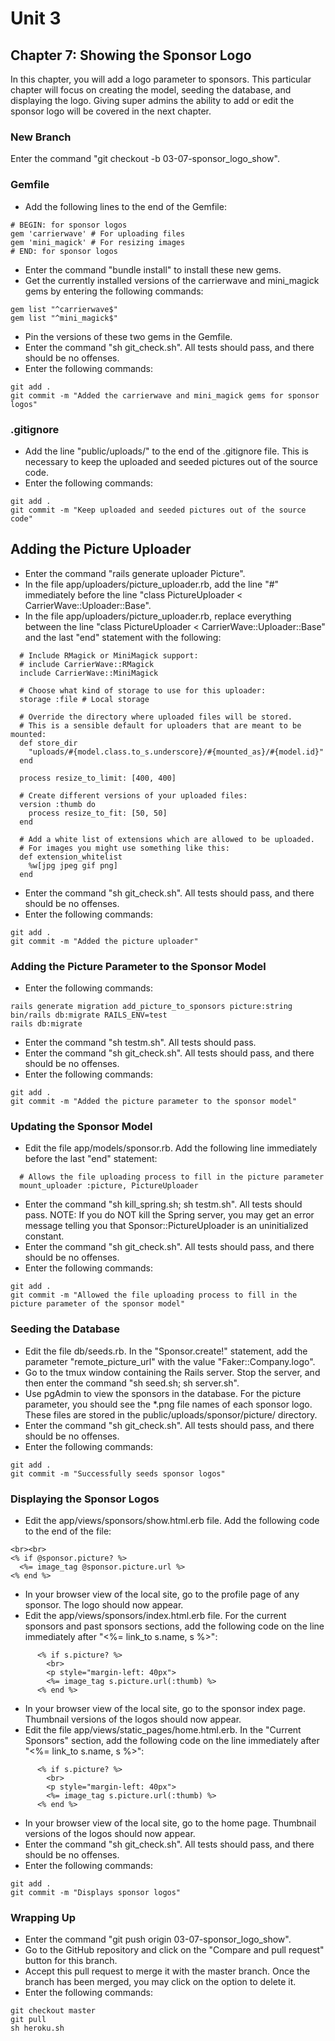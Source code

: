 # Unit 3
## Chapter 7: Showing the Sponsor Logo

In this chapter, you will add a logo parameter to sponsors.  This particular chapter will focus on creating the model, seeding the database, and displaying the logo.  Giving super admins the ability to add or edit the sponsor logo will be covered in the next chapter.

### New Branch
Enter the command "git checkout -b 03-07-sponsor_logo_show".

### Gemfile
* Add the following lines to the end of the Gemfile:
```
# BEGIN: for sponsor logos
gem 'carrierwave' # For uploading files
gem 'mini_magick' # For resizing images
# END: for sponsor logos
```
* Enter the command "bundle install" to install these new gems.
* Get the currently installed versions of the carrierwave and mini_magick gems by entering the following commands:
```
gem list "^carrierwave$"
gem list "^mini_magick$"
```
* Pin the versions of these two gems in the Gemfile.
* Enter the command "sh git_check.sh".  All tests should pass, and there should be no offenses.
* Enter the following commands:
```
git add .
git commit -m "Added the carrierwave and mini_magick gems for sponsor logos"
```

### .gitignore
* Add the line "public/uploads/" to the end of the .gitignore file.  This is necessary to keep the uploaded and seeded pictures out of the source code.
* Enter the following commands:
```
git add .
git commit -m "Keep uploaded and seeded pictures out of the source code"
```

## Adding the Picture Uploader
* Enter the command "rails generate uploader Picture".
* In the file app/uploaders/picture_uploader.rb, add the line "#" immediately before the line "class PictureUploader < CarrierWave::Uploader::Base".
* In the file app/uploaders/picture_uploader.rb, replace everything between the line "class PictureUploader < CarrierWave::Uploader::Base" and the last "end" statement with the following:
```
  # Include RMagick or MiniMagick support:
  # include CarrierWave::RMagick
  include CarrierWave::MiniMagick

  # Choose what kind of storage to use for this uploader:
  storage :file # Local storage

  # Override the directory where uploaded files will be stored.
  # This is a sensible default for uploaders that are meant to be mounted:
  def store_dir
    "uploads/#{model.class.to_s.underscore}/#{mounted_as}/#{model.id}"
  end

  process resize_to_limit: [400, 400]

  # Create different versions of your uploaded files:
  version :thumb do
    process resize_to_fit: [50, 50]
  end

  # Add a white list of extensions which are allowed to be uploaded.
  # For images you might use something like this:
  def extension_whitelist
    %w[jpg jpeg gif png]
  end
```
* Enter the command "sh git_check.sh".  All tests should pass, and there should be no offenses.
* Enter the following commands:
```
git add .
git commit -m "Added the picture uploader"
```

### Adding the Picture Parameter to the Sponsor Model
* Enter the following commands:
```
rails generate migration add_picture_to_sponsors picture:string
bin/rails db:migrate RAILS_ENV=test
rails db:migrate

```
* Enter the command "sh testm.sh".  All tests should pass.
* Enter the command "sh git_check.sh".  All tests should pass, and there should be no offenses.
* Enter the following commands:
```
git add .
git commit -m "Added the picture parameter to the sponsor model"
```

### Updating the Sponsor Model
* Edit the file app/models/sponsor.rb.  Add the following line immediately before the last "end" statement:
```
  # Allows the file uploading process to fill in the picture parameter
  mount_uploader :picture, PictureUploader
```
* Enter the command "sh kill_spring.sh; sh testm.sh".  All tests should pass.  NOTE: If you do NOT kill the Spring server, you may get an error message telling you that Sponsor::PictureUploader is an uninitialized constant.
* Enter the command "sh git_check.sh".  All tests should pass, and there should be no offenses.
* Enter the following commands:
```
git add .
git commit -m "Allowed the file uploading process to fill in the picture parameter of the sponsor model"
```

### Seeding the Database
* Edit the file db/seeds.rb.  In the "Sponsor.create!" statement, add the parameter "remote_picture_url" with the value "Faker::Company.logo".
* Go to the tmux window containing the Rails server.  Stop the server, and then enter the command "sh seed.sh; sh server.sh".
* Use pgAdmin to view the sponsors in the database.  For the picture parameter, you should see the *.png file names of each sponsor logo.  These files are stored in the public/uploads/sponsor/picture/ directory.
* Enter the command "sh git_check.sh".  All tests should pass, and there should be no offenses.
* Enter the following commands:
```
git add .
git commit -m "Successfully seeds sponsor logos"
```

### Displaying the Sponsor Logos
* Edit the app/views/sponsors/show.html.erb file.  Add the following code to the end of the file:
```
<br><br>
<% if @sponsor.picture? %>
  <%= image_tag @sponsor.picture.url %>
<% end %>
```
* In your browser view of the local site, go to the profile page of any sponsor.  The logo should now appear.
* Edit the app/views/sponsors/index.html.erb file.  For the current sponsors and past sponsors sections, add the following code on the line immediately after "<%= link_to s.name, s %>":
```
      <% if s.picture? %>
        <br>
        <p style="margin-left: 40px">
        <%= image_tag s.picture.url(:thumb) %>
      <% end %>
```
* In your browser view of the local site, go to the sponsor index page.  Thumbnail versions of the logos should now appear.
* Edit the file app/views/static_pages/home.html.erb.  In the "Current Sponsors" section,  add the following code on the line immediately after "<%= link_to s.name, s %>":
```
      <% if s.picture? %>
        <br>
        <p style="margin-left: 40px">
        <%= image_tag s.picture.url(:thumb) %>
      <% end %>
```
* In your browser view of the local site, go to the home page.  Thumbnail versions of the logos should now appear.
* Enter the command "sh git_check.sh".  All tests should pass, and there should be no offenses.
* Enter the following commands:
```
git add .
git commit -m "Displays sponsor logos"
```

### Wrapping Up
* Enter the command "git push origin 03-07-sponsor_logo_show".
* Go to the GitHub repository and click on the "Compare and pull request" button for this branch.
* Accept this pull request to merge it with the master branch.  Once the branch has been merged, you may click on the option to delete it.
* Enter the following commands:
```
git checkout master
git pull
sh heroku.sh
